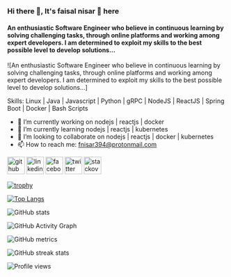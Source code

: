 ### Hi there 👋, It's faisal nisar 👨‍ here
#### An enthusiastic Software Engineer who believe in continuous learning by solving challenging tasks, through online platforms and working among expert developers. I am determined to exploit my skills to the best possible level to develop solutions...
![An enthusiastic Software Engineer who believe in continuous learning by solving challenging tasks, through online platforms and working among expert developers. I am determined to exploit my skills to the best possible level to develop solutions...]

Skills: Linux | Java | Javascript | Python | gRPC | NodeJS | ReactJS | Spring Boot | Docker | Bash Scripts

- 🔭 I’m currently working on nodejs | reactjs | docker 
- 🌱 I’m currently learning nodejs | reactjs | kubernetes 
- 👯 I’m looking to collaborate on nodejs | reactjs | docker | kubernetes 
- 📫 How to reach me: fnisar394@protonmail.com 


[<img src='https://cdn.jsdelivr.net/npm/simple-icons@3.0.1/icons/github.svg' alt='github' height='40'>](https://github.com/markhaur)  [<img src='https://cdn.jsdelivr.net/npm/simple-icons@3.0.1/icons/linkedin.svg' alt='linkedin' height='40'>](https://www.linkedin.com/in/faisal-nisar-6a0676b3/)  [<img src='https://cdn.jsdelivr.net/npm/simple-icons@3.0.1/icons/facebook.svg' alt='facebook' height='40'>](https://www.facebook.com/markhaurr)  [<img src='https://cdn.jsdelivr.net/npm/simple-icons@3.0.1/icons/twitter.svg' alt='twitter' height='40'>](https://twitter.com/markhaur)  [<img src='https://cdn.jsdelivr.net/npm/simple-icons@3.0.1/icons/stackoverflow.svg' alt='stackoverflow' height='40'>](https://stackoverflow.com/users/16160750)  

[![trophy](https://github-profile-trophy.vercel.app/?username=markhaur)](https://github.com/ryo-ma/github-profile-trophy)

[![Top Langs](https://github-readme-stats.vercel.app/api/top-langs/?username=markhaur)](https://github.com/anuraghazra/github-readme-stats)

![GitHub stats](https://github-readme-stats.vercel.app/api?username=markhaur&show_icons=true&count_private=true)  

![GitHub Activity Graph](https://activity-graph.herokuapp.com/graph?username=markhaur)  

![GitHub metrics](https://metrics.lecoq.io/markhaur)  

![GitHub streak stats](https://github-readme-streak-stats.herokuapp.com/?user=markhaur)  

![Profile views](https://gpvc.arturio.dev/markhaur)  
